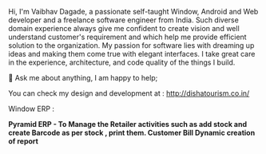 Hi, I'm Vaibhav Dagade, a passionate self-taught Window, Android and Web developer and a freelance software engineer from India.
Such diverse domain experience always give me confident to create vision and well understand customer's requirement and which help me provide efficient solution to the organization. My passion for software lies with dreaming up ideas and making them come true with elegant interfaces.
I take great care in the experience, architecture, and code quality of the things I build.

💬 Ask me about anything, I am happy to help;

You can check my design and development at :
<href> http://dishatourism.co.in/ 

Window ERP :

<b>Pyramid ERP - To Manage the Retailer activities such as add stock and create Barcode as per stock , print them.
              Customer Bill 
              Dynamic creation of report
                         
       
<!---
vaibhavdagade/vaibhavdagade is a ✨ special ✨ repository because its `README.md` (this file) appears on your GitHub profile.
You can click the Preview link to take a look at your changes.
--->
